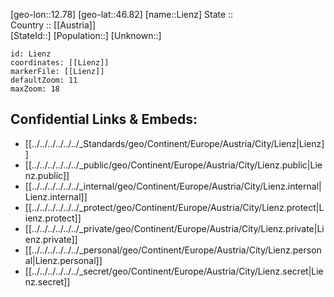 ﻿---
location: [46.82,12.78] 
mapzoom: [7,12] 
mapmarker: city 
type: City
tags:
- geo/City


SpocWebEntityId: 32003
isDeleted: false
confidential: public

---
[geo-lon::12.78] 
[geo-lat::46.82] 
[name::Lienz] 
State ::  
Country :: [[Austria]]  
[StateId::] 
[Population::] 
[Unknown::] 


```leaflet
id: Lienz
coordinates: [[Lienz]] 
markerFile: [[Lienz]] 
defaultZoom: 11 
maxZoom: 18
```


## Confidential Links & Embeds: 
- [[../../../../../../_Standards/geo/Continent/Europe/Austria/City/Lienz|Lienz]] 
- [[../../../../../../_public/geo/Continent/Europe/Austria/City/Lienz.public|Lienz.public]] 
- [[../../../../../../_internal/geo/Continent/Europe/Austria/City/Lienz.internal|Lienz.internal]] 
- [[../../../../../../_protect/geo/Continent/Europe/Austria/City/Lienz.protect|Lienz.protect]] 
- [[../../../../../../_private/geo/Continent/Europe/Austria/City/Lienz.private|Lienz.private]] 
- [[../../../../../../_personal/geo/Continent/Europe/Austria/City/Lienz.personal|Lienz.personal]] 
- [[../../../../../../_secret/geo/Continent/Europe/Austria/City/Lienz.secret|Lienz.secret]] 
